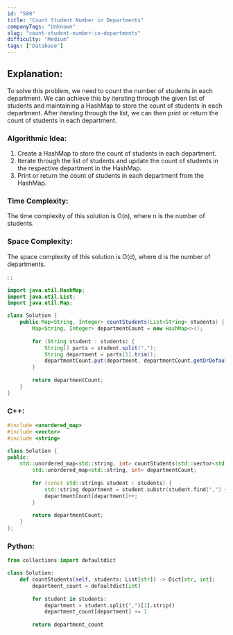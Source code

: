 ```yaml
---
id: "580"
title: "Count Student Number in Departments"
companyTags: "Unknown"
slug: "count-student-number-in-departments"
difficulty: "Medium"
tags: ["Database"]
---
```


## Explanation:

To solve this problem, we need to count the number of students in each department. We can achieve this by iterating through the given list of students and maintaining a HashMap to store the count of students in each department. After iterating through the list, we can then print or return the count of students in each department.

### Algorithmic Idea:
1. Create a HashMap to store the count of students in each department.
2. Iterate through the list of students and update the count of students in the respective department in the HashMap.
3. Print or return the count of students in each department from the HashMap.

### Time Complexity:
The time complexity of this solution is O(n), where n is the number of students.

### Space Complexity:
The space complexity of this solution is O(d), where d is the number of departments.

:
:
```java
import java.util.HashMap;
import java.util.List;
import java.util.Map;

class Solution {
    public Map<String, Integer> countStudents(List<String> students) {
        Map<String, Integer> departmentCount = new HashMap<>();
        
        for (String student : students) {
            String[] parts = student.split(",");
            String department = parts[1].trim();
            departmentCount.put(department, departmentCount.getOrDefault(department, 0) + 1);
        }
        
        return departmentCount;
    }
}
```

### C++:
```cpp
#include <unordered_map>
#include <vector>
#include <string>

class Solution {
public:
    std::unordered_map<std::string, int> countStudents(std::vector<std::string>& students) {
        std::unordered_map<std::string, int> departmentCount;
        
        for (const std::string& student : students) {
            std::string department = student.substr(student.find(",") + 1);
            departmentCount[department]++;
        }
        
        return departmentCount;
    }
};
```

### Python:
```python
from collections import defaultdict

class Solution:
    def countStudents(self, students: List[str]) -> Dict[str, int]:
        department_count = defaultdict(int)
        
        for student in students:
            department = student.split(",")[1].strip()
            department_count[department] += 1
        
        return department_count
```